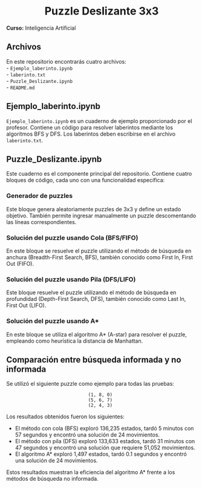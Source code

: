# <div align="center">Puzzle Deslizante 3x3</div>

**Curso:** Inteligencia Artificial  

## Archivos

En este repositorio encontrarás cuatro archivos:  
    - `Ejemplo_laberinto.ipynb`  
    - `laberinto.txt`  
    - `Puzzle_Deslizante.ipynb`  
    - `README.md`  

## Ejemplo_laberinto.ipynb

`Ejemplo_laberinto.ipynb` es un cuaderno de ejemplo proporcionado por el profesor. Contiene un código para resolver laberintos mediante los algoritmos BFS y DFS. Los laberintos deben escribirse en el archivo `laberinto.txt`.

## Puzzle_Deslizante.ipynb

Este cuaderno es el componente principal del repositorio. Contiene cuatro bloques de código, cada uno con una funcionalidad específica:

### Generador de puzzles

Este bloque genera aleatoriamente puzzles de 3x3 y define un estado objetivo. También permite ingresar manualmente un puzzle descomentando las líneas correspondientes.

### Solución del puzzle usando Cola (BFS/FIFO)

En este bloque se resuelve el puzzle utilizando el método de búsqueda en anchura (Breadth-First Search, BFS), también conocido como First In, First Out (FIFO).

### Solución del puzzle usando Pila (DFS/LIFO)

Este bloque resuelve el puzzle utilizando el método de búsqueda en profundidad (Depth-First Search, DFS), también conocido como Last In, First Out (LIFO).

### Solución del puzzle usando A*

En este bloque se utiliza el algoritmo A* (A-star) para resolver el puzzle, empleando como heurística la distancia de Manhattan.

## Comparación entre búsqueda informada y no informada

Se utilizó el siguiente puzzle como ejemplo para todas las pruebas:

<a align="center">

     (1, 8, 0)  
     (5, 6, 7)  
     (2, 4, 3)  

</a>

Los resultados obtenidos fueron los siguientes:

- El método con cola (BFS) exploró 136,235 estados, tardó 5 minutos con 57 segundos y encontró una solución de 24 movimientos.  
- El método con pila (DFS) exploró 133,633 estados, tardó 31 minutos con 47 segundos y encontró una solución que requiere 51,052 movimientos.  
- El algoritmo A* exploró 1,497 estados, tardó 0.1 segundos y encontró una solución de 24 movimientos.

Estos resultados muestran la eficiencia del algoritmo A* frente a los métodos de búsqueda no informada.
